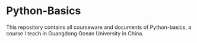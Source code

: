 # Python-Basics
This repository contains all courseware and documents of Python-basics, a course I teach in Guangdong Ocean University in China.

